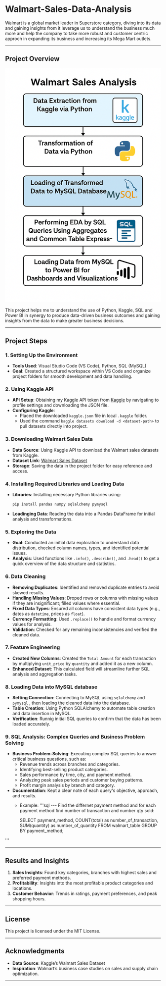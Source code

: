 # Walmart-Sales-Data-Analysis

Walmart is a global market leader in Superstore category, diving into its data and gaining insights from it leverage us to understand the business much more and help the company to take more robust and customer centric approch in expanding its business and increasing its Mega Mart outlets.

---

## Project Overview

![project flow](https://github.com/kapoorva13009/Walmart-Sales-Data-Analysis/blob/main/Walmart%20project%20pipeline.png)

This project helps me to understand the use of Python, Kaggle, SQL and Power BI in synergy to produce data-driven business outcomes and gaining insights from the data to make greater business decisions.

---

## Project Steps

### 1. Setting Up the Environment
   - **Tools Used**: Visual Studio Code (VS Code), Python, SQL (MySQL)
   - **Goal**: Created a structured workspace within VS Code and organize project folders for smooth development and data handling.

### 2. Using Kaggle API
   - **API Setup**: Obtaining my Kaggle API token from [Kaggle](https://www.kaggle.com/) by navigating to profile settings and downloading the JSON file.
   - **Configuring Kaggle**: 
      - Placed the downloaded `kaggle.json` file in local `.kaggle` folder.
      - Used the command `kaggle datasets download -d <dataset-path>` to pull datasets directly into project.
        
### 3. Downloading Walmart Sales Data
   - **Data Source**: Using Kaggle API to download the Walmart sales datasets from Kaggle.
   - **Dataset Link**: [Walmart Sales Dataset](https://www.kaggle.com/najir0123/walmart-10k-sales-datasets)
   - **Storage**: Saving the data in the project folder for easy reference and access.

### 4. Installing Required Libraries and Loading Data
   - **Libraries**: Installing necessary Python libraries using:
     ```bash
     pip install pandas numpy sqlalchemy pymysql  
     ```
   - **Loadinging Data**: Reading the data into a Pandas DataFrame for initial analysis and transformations.

### 5. Exploring the Data
   - **Goal**: Conducted an initial data exploration to understand data distribution, checked column names, types, and identified potential issues.
   - **Analysis**: Used functions like `.info()`, `.describe()`, and `.head()` to get a quick overview of the data structure and statistics.

### 6. Data Cleaning
   - **Removing Duplicates**: Identified and removed duplicate entries to avoid skewed results.
   - **Handling Missing Values**: Droped rows or columns with missing values if they are insignificant; filled values where essential.
   - **Fixed Data Types**: Ensured all columns have consistent data types (e.g., dates as `datetime`, prices as `float`).
   - **Currency Formatting**: Used `.replace()` to handle and format currency values for analysis.
   - **Validation**: Checked for any remaining inconsistencies and verified the cleaned data.

### 7. Feature Engineering
   - **Created New Columns**: Created the `Total Amount` for each transaction by multiplying `unit_price` by `quantity` and added it as a new column.
   - **Enhanced Dataset**: This calculated field will streamline further SQL analysis and aggregation tasks.

### 8. Loading Data into MySQL database
   - **Setting Connection**: Connecting to MySQL using `sqlalchemy` and `pymysql` , then loading the cleaned data into the database.
   - **Table Creation**: Using Python SQLAlchemy to automate table creation and data insertion in MySQL.
   - **Verification**: Runnig initial SQL queries to confirm that the data has been loaded accurately.

### 9. SQL Analysis: Complex Queries and Business Problem Solving
   - **Business Problem-Solving**: Executing complex SQL queries to answer critical business questions, such as:
     - Revenue trends across branches and categories.
     - Identifying best-selling product categories.
     - Sales performance by time, city, and payment method.
     - Analyzing peak sales periods and customer buying patterns.
     - Profit margin analysis by branch and category.
   - **Documentation**: Kept a clear note of each query's objective, approach, and results.
     - Example:
'''sql
       --- Find the differnet payment method and for each payment method find number of transaction and number qty sold:

       SELECT
             payment_method,
             COUNT(total) as number_of_transaction,
             SUM(quantity) as number_of_quantity
       FROM walmart_table
       GROUP BY payment_method;
       
'''

---

## Results and Insights

1. **Sales Insights**: Found key categories, branches with highest sales and preferred payment methods.
2. **Profitability**: Insights into the most profitable product categories and locations.
3. **Customer Behavior**: Trends in ratings, payment preferences, and peak shopping hours.

---

## License

This project is licensed under the MIT License. 

---

## Acknowledgments

- **Data Source**: Kaggle’s Walmart Sales Dataset
- **Inspiration**: Walmart’s business case studies on sales and supply chain optimization.

---
